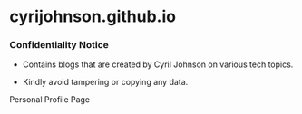 # cyrijohnson.github.io

### Confidentiality Notice

* Contains blogs that are created by Cyril Johnson on various tech topics.

* Kindly avoid tampering or copying any data.


Personal Profile Page
